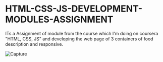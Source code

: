 # HTML-CSS-JS-DEVELOPMENT-MODULES-ASSIGNMENT
ITs a Assignment of module  from the course which I'm doing on coursera "HTML, CSS, JS" and developing the web page of 3 containers of food description and responsive.

![Capture](https://github.com/HassanRasool1/FOOD-LLC-MODULE-3-ASSIGNMENT/assets/109318661/4110c6e8-6a1b-4aa6-9f73-05648768d567)
